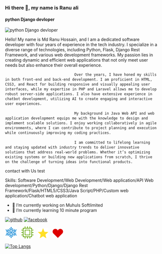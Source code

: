 ### Hi there 👋, my name is Ranu ali
#### python Django devloper
![python Django devloper](https://arturssmirnovs.github.io/github-profile-readme-generator/images/banner.png)

Hello! My name is Md Ranu Hossain, and I am a dedicated software developer with four years of experience in the tech industry. I specialize in a diverse range of technologies, including Python, Flask, Django Rest Framework, and various web development frameworks. My passion lies in creating dynamic and efficient web applications that not only meet user needs but also enhance their overall experience.

									Over the years, I have honed my skills in both front-end and back-end development. I am proficient in HTML, CSS3, and React for building responsive and visually appealing user interfaces, while my expertise in PHP and Laravel allows me to develop robust server-side applications. I also have extensive experience in chatbot development, utilizing AI to create engaging and interactive user experiences.
									
									My background in Java Web API and web application development equips me with the knowledge to design and implement scalable solutions. I enjoy working collaboratively in agile environments, where I can contribute to project planning and execution while continuously improving my coding practices.
									
									I am committed to lifelong learning and staying updated with industry trends to deliver innovative solutions that address real-world problems. Whether it’s optimizing existing systems or building new applications from scratch, I thrive on the challenge of turning ideas into functional products.
contact with Us
test

Skills: Software Development/Web Development/Web application/API Web development/Python/Django/Django Rest Framework/Flask/HTML5/CSS3/Java Script/PHP/Custom web application/Chatbot web application

- 🔭 I’m currently working on Muhuls Softlimited 
- 🌱 I’m currently learning 10 minute program 


[<img src='https://cdn.jsdelivr.net/npm/simple-icons@3.0.1/icons/github.svg' alt='github' height='40'>](https://github.com/https://github.com/mdranuali)  [<img src='https://cdn.jsdelivr.net/npm/simple-icons@3.0.1/icons/facebook.svg' alt='facebook' height='40'>](https://www.facebook.com/https://www.facebook.com/profile.php?id=100091477006204)  

<a href='https://archiveprogram.github.com/'><img src='https://raw.githubusercontent.com/acervenky/animated-github-badges/master/assets/acbadge.gif' width='40' height='40'></a> <a href='https://docs.github.com/en/developers'><img src='https://raw.githubusercontent.com/acervenky/animated-github-badges/master/assets/devbadge.gif' width='40' height='40'></a> <a href='https://stars.github.com/'><img src='https://raw.githubusercontent.com/acervenky/animated-github-badges/master/assets/starbadge.gif' width='35' height='35'></a> <a href='https://docs.github.com/en/github/supporting-the-open-source-community-with-github-sponsors'><img src='https://raw.githubusercontent.com/acervenky/animated-github-badges/master/assets/sponsorbadge.gif' width='35' height='35'></a> 

[![Top Langs](https://github-readme-stats.vercel.app/api/top-langs/?username=https://github.com/mdranuali)](https://github.com/anuraghazra/github-readme-stats)

